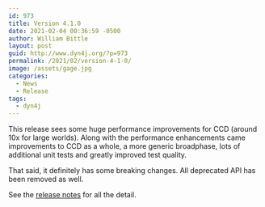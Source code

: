 ```yaml
---
id: 973
title: Version 4.1.0
date: 2021-02-04 00:36:59 -0500
author: William Bittle
layout: post
guid: http://www.dyn4j.org/?p=973
permalink: /2021/02/version-4-1-0/
image: /assets/gage.jpg
categories:
  - News
  - Release
tags:
  - dyn4j
---
```

This release sees some huge performance improvements for CCD (around 10x for large worlds). Along with the performance enhancements came improvements to CCD as a whole, a more generic broadphase, lots of additional unit tests and greatly improved test quality.

That said, it definitely has some breaking changes. All deprecated API has been removed as well.

See the <a onclick="javascript:pageTracker._trackPageview('/outgoing/github.com/dyn4j/dyn4j/blob/master/RELEASE-NOTES.md');"  href="https://github.com/dyn4j/dyn4j/blob/master/RELEASE-NOTES.md">release notes</a> for all the detail.